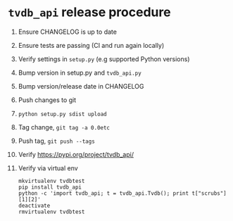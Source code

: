 # `tvdb_api` release procedure

1. Ensure CHANGELOG is up to date
2. Ensure tests are passing (CI and run again locally)
3. Verify settings in `setup.py` (e.g supported Python versions)
4. Bump version in setup.py and `tvdb_api.py`
5. Bump version/release date in CHANGELOG
6. Push changes to git
7. `python setup.py sdist upload`
8. Tag change, `git tag -a 0.0etc`
9. Push tag, `git push --tags`
10. Verify https://pypi.org/project/tvdb_api/
11. Verify via virtual env

        mkvirtualenv tvdbtest
        pip install tvdb_api
        python -c 'import tvdb_api; t = tvdb_api.Tvdb(); print t["scrubs"][1][2]'
        deactivate
        rmvirtualenv tvdbtest
